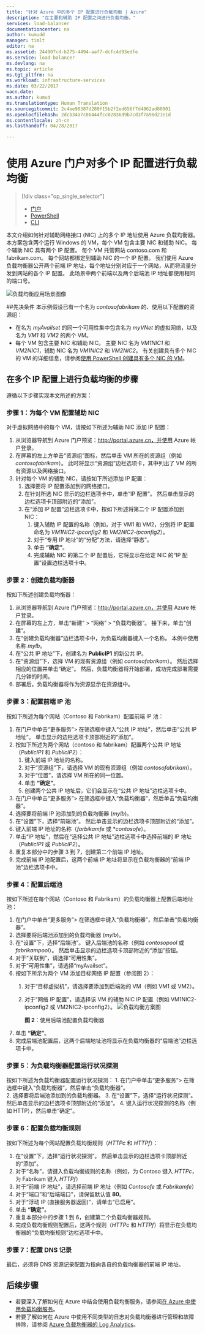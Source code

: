 ```yaml
---
title: "针对 Azure 中的多个 IP 配置进行负载均衡 | Azure"
description: "在主要和辅助 IP 配置之间进行负载均衡。"
services: load-balancer
documentationcenter: na
author: kumudd
manager: timlt
editor: na
ms.assetid: 244907cd-b275-4494-aaf7-dcfc4d93edfe
ms.service: load-balancer
ms.devlang: na
ms.topic: article
ms.tgt_pltfrm: na
ms.workload: infrastructure-services
ms.date: 03/22/2017
wacn.date: 
ms.author: kumud
ms.translationtype: Human Translation
ms.sourcegitcommit: 2c4ee90387d280f15b2f2ed656f7d4862ad80901
ms.openlocfilehash: 2dcb34a7c86444fcc02836d9b7cd3f7a98d21e1d
ms.contentlocale: zh-cn
ms.lasthandoff: 04/28/2017

---
```


# <a name="load-balancing-on-multiple-ip-configurations-using-the-azure-portal"></a>使用 Azure 门户对多个 IP 配置进行负载均衡
> [!div class="op_single_selector"]
> * [门户](load-balancer-multiple-ip.md)
> * [PowerShell](load-balancer-multiple-ip-powershell.md)
> * [CLI](load-balancer-multiple-ip-cli.md)

本文介绍如何针对辅助网络接口 (NIC) 上的多个 IP 地址使用 Azure 负载均衡器。本方案包含两个运行 Windows 的 VM，每个 VM 包含主要 NIC 和辅助 NIC。 每个辅助 NIC 具有两个 IP 配置。 每个 VM 托管网站 contoso.com 和 fabrikam.com。 每个网站都绑定到辅助 NIC 的一个 IP 配置。 我们使用 Azure 负载均衡器公开两个前端 IP 地址，每个地址分别对应于一个网站，从而将流量分发到网站的各个 IP 配置。 此场景中两个前端以及两个后端池 IP 地址都使用相同的端口号。

![负载均衡应用场景图像](./media/load-balancer-multiple-ip/lb-multi-ip.PNG)

##<a name="prerequisites"></a>先决条件
本示例假设已有一个名为 *contosofabrikam* 的、使用以下配置的资源组：
 -  在名为 *myAvailset* 的同一个可用性集中包含名为 *myVNet* 的虚拟网络，以及名为 *VM1* 和 *VM2* 的两个 VM。 
 - 每个 VM 包含主要 NIC 和辅助 NIC。 主要 NIC 名为 *VM1NIC1* 和 *VM2NIC1*，辅助 NIC 名为 *VM1NIC2* 和 *VM2NIC2*。 有关创建具有多个 NIC 的 VM 的详细信息，请参阅[使用 PowerShell 创建具有多个 NIC 的 VM](../virtual-network/virtual-network-deploy-multinic-arm-ps.md)。

## <a name="steps-to-load-balance-on-multiple-ip-configurations"></a>在多个 IP 配置上进行负载均衡的步骤

遵循以下步骤实现本文所述的方案：

### <a name="step-1-configure-the-secondary-nics-for-each-vm"></a>步骤 1：为每个 VM 配置辅助 NIC

对于虚拟网络中的每个 VM，请按如下所述为辅助 NIC 添加 IP 配置：  

1. 从浏览器导航到 Azure 门户预览：http://portal.azure.cn，并使用 Azure 帐户登录。
2. 在屏幕的左上方单击“资源组”图标，然后单击 VM 所在的资源组（例如 *contosofabrikam*）。 此时将显示“资源组”边栏选项卡，其中列出了 VM 的所有资源以及网络接口。
3. 针对每个 VM 的辅助 NIC，请按如下所述添加 IP 配置：
    1. 选择要将 IP 配置添加到的网络接口。
    2. 在针对所选 NIC 显示的边栏选项卡中，单击“IP 配置”。 然后单击显示的边栏选项卡顶部附近的“添加”。
    3. 在“添加 IP 配置”边栏选项卡中，按如下所述将第二个 IP 配置添加到 NIC： 
        1. 键入辅助 IP 配置的名称（例如，对于 VM1 和 VM2，分别将 IP 配置命名为 *VM1NIC2-ipconfig2* 和 *VM2NIC2-ipconfig2*）。
        2. 对于“专用 IP 地址”的“分配”方法，请选择“静态”。
        3. 单击 **“确定”**。
        4. 完成辅助 NIC 的第二个 IP 配置后，它将显示在给定 NIC 的“IP 配置”设置边栏选项卡中。

### <a name="step-2-create-a-load-balancer"></a>步骤 2：创建负载均衡器

按如下所述创建负载均衡器：

1. 从浏览器导航到 Azure 门户预览：http://portal.azure.cn，并使用 Azure 帐户登录。
2. 在屏幕的左上方，单击“新建” > “网络” > “负载均衡器”。 接下来，单击“创建”。
3. 在“创建负载均衡器”边栏选项卡中，为负载均衡器键入一个名称。 本例中使用名称 *mylb*。
4. 在“公共 IP 地址”下，创建名为 **PublicIP1** 的新公共 IP。
5. 在“资源组”下，选择 VM 的现有资源组（例如 *contosofabrikam*）。 然后选择相应的位置并单击“确定”。 然后，负载均衡器将开始部署，成功完成部署需要几分钟的时间。
6. 部署后，负载均衡器将作为资源显示在资源组中。

### <a name="step-3-configure-the-frontend-ip-pool"></a>步骤 3：配置前端 IP 池

按如下所述为每个网站（Contoso 和 Fabrikam）配置前端 IP 池：

1. 在门户中单击“更多服务”> 在筛选框中键入“公共 IP 地址”，然后单击“公共 IP 地址”。 单击显示的边栏选项卡顶部附近的“添加”。
2. 按如下所述为两个网站（contoso 和 fabrikam）配置两个公共 IP 地址（*PublicIP1* 和 *PublicIP2*）：
    1. 键入前端 IP 地址的名称。
    2. 对于“资源组”下，请选择 VM 的现有资源组（例如 *contosofabrikam*）。
    3. 对于“位置”，请选择 VM 所在的同一位置。
    4. 单击 **“确定”**。
    5. 创建两个公共 IP 地址后，它们会显示在“公共 IP 地址”边栏选项卡中。
3. 在门户中单击“更多服务”> 在筛选框中键入“负载均衡器”，然后单击“负载均衡器”。  
4. 选择要将前端 IP 池添加到的负载均衡器 (*mylb*)。
5. 在“设置”下，选择“前端池”。 然后单击显示的边栏选项卡顶部附近的“添加”。
6. 键入前端 IP 地址的名称（*farbikamfe* 或 **contosofe*）。
7. 单击“IP 地址”，然后在“选择公共 IP 地址”边栏选项卡中选择前端的 IP 地址（*PublicIP1* 或 *PublicIP2*）。
8. 重复本部分中的步骤 3 到 7，创建第二个前端 IP 地址。
9. 完成前端 IP 池配置后，这两个前端 IP 地址将显示在负载均衡器的“前端 IP 池”边栏选项卡中。 

### <a name="step-4-configure-the-backend-pool"></a>步骤 4：配置后端池   
按如下所述在每个网站（Contoso 和 Fabrikam）的负载均衡器上配置后端地址池：

1. 在门户中单击“更多服务”> 在筛选框中键入“负载均衡器”，然后单击“负载均衡器”。  
2. 选择要将后端池添加到的负载均衡器 (*mylb*)。
3. 在“设置”下，选择“后端池”。 键入后端池的名称（例如 *contosopool* 或 *fabrikampool*）。 然后单击显示的边栏选项卡顶部附近的“添加”按钮。 
4. 对于“关联到”，请选择“可用性集”。
5. 对于“可用性集”，请选择“myAvailset”。
6. 按如下所示为两个 VM 添加目标网络 IP 配置（参阅图 2）：  
    1. 对于“目标虚拟机”，请选择要添加到后端池的 VM（例如 VM1 或 VM2）。
    2. 对于“网络 IP 配置”，请选择该 VM 的辅助 NIC IP 配置（例如 VM1NIC2-ipconfig2 或 VM2NIC2-ipconfig2）。
    ![负载均衡方案图](./media/load-balancer-multiple-ip/lb-backendpool.PNG)

        **图 2**：使用后端池配置负载均衡器  
7. 单击 **“确定”**。
8. 完成后端池配置后，这两个后端地址池将显示在负载均衡器的“后端池”边栏选项卡中。

### <a name="step-5-configure-a-health-probe-for-your-load-balancer"></a>步骤 5：为负载均衡器配置运行状况探测
按如下所述为负载均衡器配置运行状况探测：
    1. 在门户中单击“更多服务”> 在筛选框中键入“负载均衡器”，然后单击“负载均衡器”。  
    2. 选择要将后端池添加到的负载均衡器。
    3. 在“设置”下，选择“运行状况探测”。 然后单击显示的边栏选项卡顶部附近的“添加”。
    4. 键入运行状况探测的名称（例如 HTTP），然后单击“确定”。

### <a name="step-6-configure-load-balancing-rules"></a>步骤 6：配置负载均衡规则
按如下所述为每个网站配置负载均衡规则（*HTTPc* 和 *HTTPf*）：

1. 在“设置”下，选择“运行状况探测”。 然后单击显示的边栏选项卡顶部附近的“添加”。
2. 对于“名称”，请键入负载均衡规则的名称（例如，为 Contoso 键入 *HTTPc*，为 Fabrikam 键入 *HTTPf*）
3. 对于“前端 IP 地址”，请选择前端 IP 地址（例如 *Contosofe* 或 *Fabrikamfe*）
4. 对于“端口”和“后端端口”，请保留默认值 **80**。
5. 对于“浮动 IP (直接服务器返回)”，请单击“已启用”。
6. 单击 **“确定”**。
7. 重复本部分中的步骤 1 到 6，创建第二个负载均衡器规则。
8. 完成负载均衡规则配置后，这两个规则（*HTTPc* 和 *HTTPf*）将显示在负载均衡器的“负载均衡规则”边栏选项卡中。

### <a name="step-7-configure-dns-records"></a>步骤 7：配置 DNS 记录
最后，必须将 DNS 资源记录配置为指向各自的负载均衡器的前端 IP 地址。
## <a name="next-steps"></a>后续步骤
- 若要深入了解如何在 Azure 中结合使用负载均衡服务，请参阅[在 Azure 中使用负载均衡服务](../traffic-manager/traffic-manager-load-balancing-azure.md)。
- 若要了解如何在 Azure 中使用不同类型的日志对负载均衡器进行管理和故障排除，请参阅 [Azure 负载均衡器的 Log Analytics](../load-balancer/load-balancer-monitor-log.md)。
